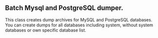 ## Batch Mysql and PostgreSQL dumper.

This class creates dump archives for MySQL and PostgreSQL databases. You can create dumps for all databases including system, without system databases or own specific database list.
